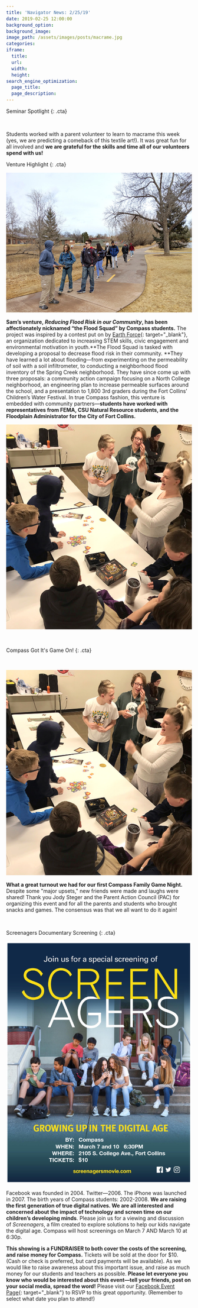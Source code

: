 ```yaml
---
title: 'Navigator News: 2/25/19'
date: 2019-02-25 12:00:00
background_option:
background_image:
image_path: /assets/images/posts/macrame.jpg
categories:
iframe:
  title:
  url:
  width:
  height:
search_engine_optimization:
  page_title:
  page_description:
---
```


Seminar Spotlight
{: .cta}

&nbsp;

Students worked with a parent volunteer to learn to macrame this week (yes, we are predicting a comeback of this textile art!). It was great fun for all involved and&nbsp;**we are grateful for the skills and time all of our volunteers spend with us!**

Venture Highlight
{: .cta}

![](/assets/images/unnamed-10.jpg)

**Sam’s venture,&nbsp;*Reducing Flood Risk in our Community*, has been affectionately nicknamed “the Flood Squad” by Compass students.**&nbsp;The project was inspired by a contest put on by&nbsp;[Earth Force](https://compassfortcollins.us14.list-manage.com/track/click?u=f92353bb4e553c0be87c16d55&amp;id=899b0d54bf&amp;e=46f52667a0){: target="_blank"}, an organization dedicated to increasing STEM skills, civic engagement and environmental motivation in youth.**The Flood Squad is tasked with developing a proposal to decrease flood risk in their community.&nbsp;**They have learned a lot about flooding—from experimenting on the permeability of soil with a soil infiltrometer, to conducting a neighborhood flood inventory of the Spring Creek neighborhood. They have since come up with three proposals: a community action campaign focusing on a North College neighborhood, an engineering plan to increase permeable surfaces around the school, and a presentation to 1,800 3rd graders during the Fort Collins’ Children’s Water Festival. In true Compass fashion, this venture is embedded with community partners—**students have worked with representatives from FEMA, CSU Natural Resource students, and the Floodplain Administrator for the City of Fort Collins.**

**![](/assets/images/unnamed-12.jpg)**

&nbsp;

Compass Got It's Game On!
{: .cta}

&nbsp;

![](/assets/images/unnamed-12.jpg)

**What a great turnout we had for our first Compass Family Game Night.** Despite some "major upsets," new friends were made and laughs were shared! Thank you Jody Steger and the Parent Action Council (PAC) for organizing this event and for all the parents and students who brought snacks and games. The consensus was that we all want to do it again!

&nbsp;

Screenagers Documentary Screening
{: .cta}

![](/assets/images/unnamed.png)

Facebook was founded in 2004. Twitter—2006. The iPhone was launched in 2007. The birth years of Compass students: 2002-2008.&nbsp;**We are raising the first generation of true digital natives. We are all interested and concerned about the impact of technology and screen time on our children’s developing minds**. Please join us for a viewing and discussion of&nbsp;*Screenagers*, a film created to explore solutions to help our kids navigate the digital age. Compass will host screenings on March 7 AND March 10 at 6:30p.

**This showing is a FUNDRAISER to both cover the costs of the screening, and raise money for Compass.**&nbsp;Tickets will be sold at the door for $10. (Cash or check is preferred, but card payments will be available). As we would like to raise awareness about this important issue, and raise as much money for our students and teachers as possible.&nbsp;**Please let everyone you know who would be interested about this event—tell your friends, post on your social media, spread the word!**&nbsp;Please visit our&nbsp;[Facebook Event Page](https://compassfortcollins.us14.list-manage.com/track/click?u=f92353bb4e553c0be87c16d55&amp;id=e858b39c91&amp;e=46f52667a0){: target="_blank"}&nbsp;to RSVP to this great opportunity. (Remember to select what date you plan to attend!)